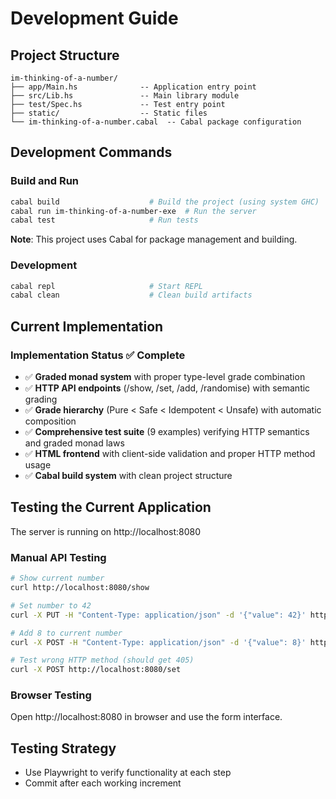 # Development Guide

## Project Structure
```
im-thinking-of-a-number/
├── app/Main.hs              -- Application entry point
├── src/Lib.hs               -- Main library module 
├── test/Spec.hs             -- Test entry point
├── static/                  -- Static files
└── im-thinking-of-a-number.cabal  -- Cabal package configuration
```

## Development Commands

### Build and Run
```bash
cabal build                    # Build the project (using system GHC)
cabal run im-thinking-of-a-number-exe  # Run the server
cabal test                     # Run tests
```

**Note**: This project uses Cabal for package management and building.

### Development
```bash
cabal repl                     # Start REPL
cabal clean                    # Clean build artifacts
```

## Current Implementation

### Implementation Status ✅ Complete
- ✅ **Graded monad system** with proper type-level grade combination
- ✅ **HTTP API endpoints** (/show, /set, /add, /randomise) with semantic grading
- ✅ **Grade hierarchy** (Pure < Safe < Idempotent < Unsafe) with automatic composition
- ✅ **Comprehensive test suite** (9 examples) verifying HTTP semantics and graded monad laws
- ✅ **HTML frontend** with client-side validation and proper HTTP method usage
- ✅ **Cabal build system** with clean project structure


## Testing the Current Application

The server is running on http://localhost:8080

### Manual API Testing
```bash
# Show current number
curl http://localhost:8080/show

# Set number to 42
curl -X PUT -H "Content-Type: application/json" -d '{"value": 42}' http://localhost:8080/set

# Add 8 to current number
curl -X POST -H "Content-Type: application/json" -d '{"value": 8}' http://localhost:8080/add

# Test wrong HTTP method (should get 405)
curl -X POST http://localhost:8080/set
```

### Browser Testing
Open http://localhost:8080 in browser and use the form interface.

## Testing Strategy
- Use Playwright to verify functionality at each step
- Commit after each working increment